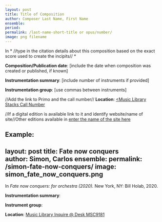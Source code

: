 ```yaml
---
layout: post
title: Title of Composition
author: Composer Last Name, First Name
ensemble:
period:
permalink: /last-name-short-title or opus/number/
image: png filename
---
```


In * //type in the citation details about this composition based on the exact score used to create the incipits// *

**Composition/Publication date**: [include the date when composition was created or published, if known]

**Instrumentation summary**: [include number of instruments if provided]

**Instrumentation group**: [use commas between instruments]

//Add the link to Primo and the call number// 
**Location**: <a href="Primo Link" target="_blank"><Music Library Stacks Call Number</a>

//If a digital edition is available link to it and identify website/name of site//Other editions available in <a href="external link" target="_blank">enter the name of the site here</a>



Example:
---
layout: post
title: Fate now conquers  
author: Simon, Carlos
ensemble:
permalink: /simon-fate-now-conquers/
image: simon_fate_now_conquers.png
---

In *Fate now conquers: for orchestra (2020).* New York, NY: Bill Holab, 2020.

**Instrumentation summary**: 

**Instrument group**:

**Location**: <a href="https://tufts-primo.hosted.exlibrisgroup.com/permalink/f/bnf7qa/01TUN_ALMA21281768720003851" target="_blank">Music Library Inquire @ Desk MSC9181</a>
